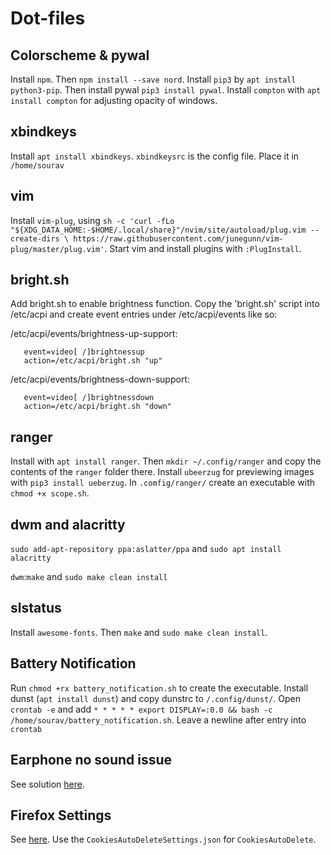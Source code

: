 # Dot-files

## Colorscheme & pywal

Install ``npm``. Then ``npm install --save nord``. Install ``pip3`` by ``apt install python3-pip``. Then install pywal ``pip3 install pywal``. Install ``compton`` with ``apt install compton`` for adjusting opacity of windows.

## xbindkeys

Install ``apt install xbindkeys``. ``xbindkeysrc`` is the config file. Place it in ``/home/sourav``

## vim 

Install ``vim-plug``, using ``sh -c 'curl -fLo "${XDG_DATA_HOME:-$HOME/.local/share}"/nvim/site/autoload/plug.vim --create-dirs \
       https://raw.githubusercontent.com/junegunn/vim-plug/master/plug.vim'``. Start vim and install plugins with ``:PlugInstall``.
       
## bright.sh

Add bright.sh to enable brightness function. Copy the 'bright.sh' script into /etc/acpi and create event entries under /etc/acpi/events like so:

/etc/acpi/events/brightness-up-support:
```
   event=video[ /]brightnessup
   action=/etc/acpi/bright.sh "up"
```
/etc/acpi/events/brightness-down-support:
```
   event=video[ /]brightnessdown
   action=/etc/acpi/bright.sh "down"
```
## ranger

Install with ``apt install ranger``. Then ``mkdir ~/.config/ranger`` and copy the contents of the ``ranger`` folder there. Install ``ubeerzug`` for previewing images with ``pip3 install ueberzug``. In ``.comfig/ranger/`` create an executable with ``chmod +x scope.sh``.

## dwm and alacritty
 ``sudo add-apt-repository ppa:aslatter/ppa`` and ``sudo apt install alacritty``

``dwm``:``make`` and ``sudo make clean install``

## slstatus

Install ``awesome-fonts``. Then ``make`` and ``sudo make clean install``.


## Battery Notification

Run ``chmod +rx battery_notification.sh`` to create the executable. Install dunst (``apt install dunst``) and copy dunstrc to ``/.config/dunst/``. Open ``crontab -e`` and add ``* * * * * export DISPLAY=:0.0 && bash -c /home/sourav/battery_notification.sh``. Leave a newline after entry into ``crontab``

## Earphone no sound issue

See solution [here](https://askubuntu.com/questions/1272908/ubuntu-20-04-headphones-detected-but-no-sound).

## Firefox Settings

See [here](https://www.privacytools.io/browsers/#about_config). Use the ``CookiesAutoDeleteSettings.json`` for ``CookiesAutoDelete``.
